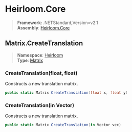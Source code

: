 # Heirloom.Core

> **Framework**: .NETStandard,Version=v2.1  
> **Assembly**: [Heirloom.Core][0]  

## Matrix.CreateTranslation

> **Namespace**: [Heirloom][0]  
> **Type**: [Matrix][1]  

### CreateTranslation(float, float)

Constructs a new translation matrix.

```cs
public static Matrix CreateTranslation(float x, float y)
```

### CreateTranslation(in Vector)

Constructs a new translation matrix.

```cs
public static Matrix CreateTranslation(in Vector vec)
```

[0]: ../Heirloom.Core.md
[1]: Heirloom.Matrix.md
